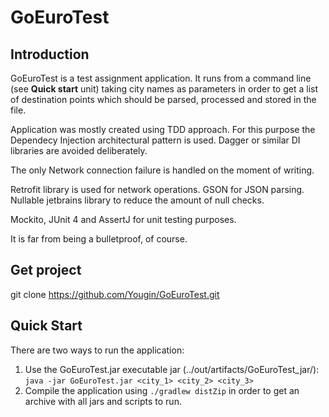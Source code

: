 # GoEuroTest 

## Introduction
GoEuroTest is a test assignment application. It runs from a command line (see **Quick start** unit) taking city names as parameters in order to get a list of destination points which should be parsed, processed and stored in the file.

Application was mostly created using TDD approach. For this purpose the Dependecy Injection architectural pattern is used. Dagger or similar DI libraries are avoided deliberately.

The only Network connection failure is handled on the moment of writing. 

Retrofit library is used for network operations. 
GSON for JSON parsing.
Nullable jetbrains library to reduce the amount of null checks.

Mockito, JUnit 4 and AssertJ for unit testing purposes.

It is far from being a bulletproof, of course. 

## Get project
git clone https://github.com/Yougin/GoEuroTest.git

## Quick Start
There are two ways to run the application:
  1. Use the GoEuroTest.jar executable jar (../out/artifacts/GoEuroTest_jar/): `java -jar GoEuroTest.jar <city_1> <city_2> <city_3>`
  2. Compile the application using `./gradlew distZip` in order to get an archive with all jars and scripts to run.
